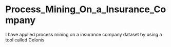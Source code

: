 # Process_Mining_On_a_Insurance_Company
I have applied process mining on a insurance company dataset by using a tool called Celonis
